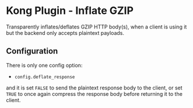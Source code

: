 # Kong Plugin - Inflate GZIP

Transparently inflates/deflates GZIP HTTP body(s), when a client is using it but the backend only accepts plaintext payloads.

## Configuration

There is only one config option:

* `config.deflate_response`

and it is set `FALSE` to send the plaintext response body to the client, or set `TRUE` to once again compress the response body
before returning it to the client.
